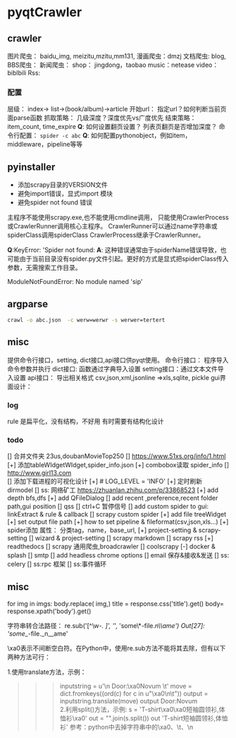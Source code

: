 # pyqtCrawler

## crawler
图片爬虫： baidu_img, meizitu,mzitu,mm131,
漫画爬虫：dmzj
文档爬虫: blog,
BBS爬虫：
新闻爬虫：
shop： jingdong，taobao
music：netease
video：biblbili
Rss:

### 配置
层级： index-> list->(book/album)->article 
开始url： 指定url？如何判断当前页面parse函数
抓取策略： 几级深度？深度优先vs广度优先
结束策略： item_count, time_expire
**Q**: 如何设置翻页设置？
        列表页翻页是否增加深度？
命令行配置： 
`spider -c abc`
**Q**: 如何配置pythonobject，例如item，middleware，pipeline等等

## pyinstaller
* 添加scrapy目录的VERSION文件
* 避免import错误，显式import 模块
* 避免spider not found 错误


主程序不能使用scrapy.exe,也不能使用cmdline调用，
只能使用CrawlerProcess或CrawlerRunner调用核心主程序。
CrawlerRunner可以通过name字符串或spiderClass调用spiderClass
CrawlerProcess继承于CrawlerRunner。

**Q**:KeyError: 'Spider not found: 
**A**: 这种错误通常由于spiderName错误导致，也可能由于当前目录没有spider.py文件引起。更好的方式是显式把spiderClass传入参数，无需搜索工作目录。

ModuleNotFoundError: No module named 'sip'

## argparse
``` bash
crawl -o abc.json  -c werw=werwr -s werwer=tertert
```
## misc
提供命令行接口，setting, dict接口,api接口供pyqt使用。
命令行接口： 程序导入命令参数并执行 
dict接口: 函数通过字典导入设置
setting接口：通过文本文件导入设置
api接口： 导出相关格式 csv,json,xml,jsonline =>xls,sqlite, pickle
gui界面设计：

### log
rule 是扁平化，没有结构，不好用
有时需要有结构化设计
### todo
[] 合并文件夹 23us,doubanMovieTop250
[] https://www.51xs.org/info/1.html
[+]  添加tableWIdgetWIdget,spider_info.json
[+] combobox读取 spider_info
[]  http://www.girl13.com  
[]  添加下载进程的可视化设计
[+]  # LOG_LEVEL = 'INFO'
[+]  定时刷新 dirmodel
[]  ss: 网络矿工  https://zhuanlan.zhihu.com/p/33868523
[+] add depth bfs,dfs
[+] add QFileDialog
[] add recent ,preference,recent folder path,gui position
[] qss
[] ctrl+C 暂停信号
[] add custom spider to gui: linkExtract & rule & callback
[] scrapy custom spider
[+] add file treeWidget
[+] set output file path
[+] how to set pipeline & fileformat(csv,json,xls...)
[+] spider添加 属性： 分类tag，name，base_url,
[+] project-setting & scrapy-setting 
[] wizard & project-setting
[] scrapy markdown
[] scrapy rss 
[+] readthedocs
[] scrapy 通用爬虫,broadcrawler
[] coolscrapy
[-] docker & splash
[] smtp
[] add headless chrome options
[] email 保存&接收&发送
[] ss: celery
[] ss:rpc 框架
[] ss:事件循环


## misc

for img in imgs:
    body.replace( img,)
title = response.css('title').get()
body= response.xpath('body').get()

字符串转合法路径：
re.sub('[^\w\-_\. ]', '_', 'some\\*-file._n\\\\ame')
Out[27]: 'some__-file._n__ame'

\xa0表示不间断空白符。在Python中，使用re.sub方法不能将其去除，但有以下两种方法可行：

1.使用translate方法，示例：
>>> inputstring = u'\n               Door:\xa0Novum    \t'
>>> move = dict.fromkeys((ord(c) for c in u"\xa0\n\t"))
>>> output = inputstring.translate(move)
>>> output
             Door:Novum     
2.利用split()方法，示例:
>>> s = 'T-shirt\xa0\xa0短袖圆领衫,体恤衫\xa0'
>>> out = "".join(s.split())
>>> out
'T-shirt短袖圆领衫,体恤衫'
参考：python中去掉字符串中的\xa0、\t、\n